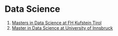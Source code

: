 # Data Science

1. [Masters in Data Science at FH Kufstein Tirol](https://www.fh-kufstein.ac.at/eng/study/master/data-science-intelligent-analytics-pt)
2. [Master in Data Science at University of Innsbruck](https://www.uibk.ac.at/en/weiterbildung/ulg/data-science-from-mathematical-foundations-to-applications/)
